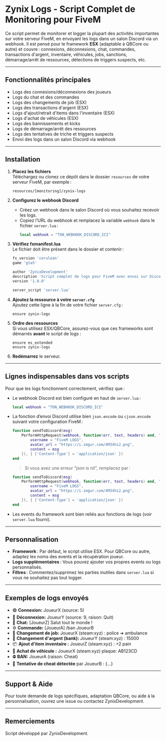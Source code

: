 # Zynix Logs - Script Complet de Monitoring pour FiveM

Ce script permet de monitorer et logger la plupart des activités importantes sur votre serveur FiveM, en envoyant les logs dans un salon Discord via un webhook. Il est pensé pour le framework **ESX** (adaptable à QBCore ou autre) et couvre : connexions, déconnexions, chat, commandes, transactions d'argent, inventaire, véhicules, jobs, sanctions, démarrage/arrêt de ressources, détections de triggers suspects, etc.

---

## Fonctionnalités principales

- Logs des connexions/déconnexions des joueurs
- Logs du chat et des commandes
- Logs des changements de job (ESX)
- Logs des transactions d'argent (ESX)
- Logs d'ajout/retrait d'items dans l'inventaire (ESX)
- Logs d'achat de véhicules (ESX)
- Logs des bannissements et kicks
- Logs de démarrage/arrêt des ressources
- Logs des tentatives de triche et triggers suspects
- Envoi des logs dans un salon Discord via webhook

---

## Installation

1. **Placez les fichiers**  
   Téléchargez ou clonez ce dépôt dans le dossier `resources` de votre serveur FiveM, par exemple :  
   ```
   resources/[monitoring]/zynix-logs
   ```

2. **Configurez le webhook Discord**  
   - Créez un webhook dans le salon Discord où vous souhaitez recevoir les logs.
   - Copiez l’URL du webhook et remplacez la variable `webhook` dans le fichier `server.lua` :
     ```lua
     local webhook = "TON_WEBHOOK_DISCORD_ICI"
     ```

3. **Vérifiez fxmanifest.lua**  
   Le fichier doit être présent dans le dossier et contenir :
   ```lua
   fx_version 'cerulean'
   game 'gta5'

   author 'ZynixDevelopment'
   description 'Script complet de logs pour FiveM avec envoi sur Discord'
   version '1.0.0'

   server_script 'server.lua'
   ```

4. **Ajoutez la ressource à votre `server.cfg`**  
   Ajoutez cette ligne à la fin de votre fichier `server.cfg` :
   ```
   ensure zynix-logs
   ```

5. **Ordre des ressources**  
   Si vous utilisez ESX/QBCore, assurez-vous que ces frameworks sont démarrés **avant** le script de logs :
   ```
   ensure es_extended
   ensure zynix-logs
   ```

6. **Redémarrez** le serveur.

---

## Lignes indispensables dans vos scripts

Pour que les logs fonctionnent correctement, vérifiez que :
- Le webhook Discord est bien configuré en haut de `server.lua` :
  ```lua
  local webhook = "TON_WEBHOOK_DISCORD_ICI"
  ```
- La fonction d’envoi Discord utilise bien `json.encode` ou `cjson.encode` suivant votre configuration FiveM :
  ```lua
  function sendToDiscord(msg)
      PerformHttpRequest(webhook, function(err, text, headers) end, 'POST', json.encode({
          username = "FiveM LOGS",
          avatar_url = "https://i.imgur.com/4M34hi2.png",
          content = msg
      }), { ['Content-Type'] = 'application/json' })
  end
  ```
  > Si vous avez une erreur “json is nil”, remplacez par :
  ```lua
  function sendToDiscord(msg)
      PerformHttpRequest(webhook, function(err, text, headers) end, 'POST', cjson.encode({
          username = "FiveM LOGS",
          avatar_url = "https://i.imgur.com/4M34hi2.png",
          content = msg
      }), { ['Content-Type'] = 'application/json' })
  end
  ```
- Les events du framework sont bien reliés aux fonctions de logs (voir `server.lua` fourni).

---

## Personnalisation

- **Framework** : Par défaut, le script utilise ESX. Pour QBCore ou autre, adaptez les noms des events et la récupération joueur.
- **Logs supplémentaires** : Vous pouvez ajouter vos propres events ou logs personnalisés.
- **Filtres** : Commentez/supprimez les parties inutiles dans `server.lua` si vous ne souhaitez pas tout logger.

---

## Exemples de logs envoyés

- 🟢 **Connexion:** JoueurX (source: 5)
- 🔴 **Déconnexion:** JoueurY (source: 9, raison: Quit)
- 💬 **Chat:** [JoueurZ] Salut tout le monde !
- ⚙️ **Commande:** [JoueurA] /ban JoueurB
- 💼 **Changement de job:** JoueurX (steam:xyz) : police ➔ ambulance
- 💸 **Changement d'argent (bank):** JoueurY (steam:xyz) : 15000
- 📦 **Ajout d'item inventaire :** JoueurZ (steam:xyz) : +2 pain
- 🚗 **Achat de véhicule :** JoueurX (steam:xyz) plaque: AB123CD
- ⛔ **BAN:** JoueurA (raison: Cheat)
- 🚨 **Tentative de cheat détectée** par JoueurB : {...}

---

## Support & Aide

Pour toute demande de logs spécifiques, adaptation QBCore, ou aide à la personnalisation, ouvrez une issue ou contactez ZynixDevelopment.

---

## Remerciements

Script développé par ZynixDevelopment.
